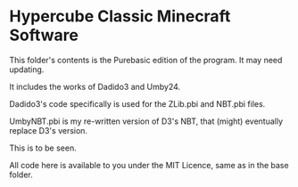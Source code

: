 Hypercube Classic Minecraft Software
====================================

This folder's contents is the Purebasic edition of the program. It may need updating.

It includes the works of Dadido3 and Umby24.

Dadido3's code specifically is used for the ZLib.pbi and NBT.pbi files.

UmbyNBT.pbi is my re-written version of D3's NBT, that (might) eventually replace D3's version.


This is to be seen.


All code here is available to you under the MIT Licence, same as in the base folder.